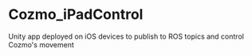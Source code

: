 # Cozmo_iPadControl
Unity app deployed on iOS devices to publish to ROS topics and control Cozmo's movement
